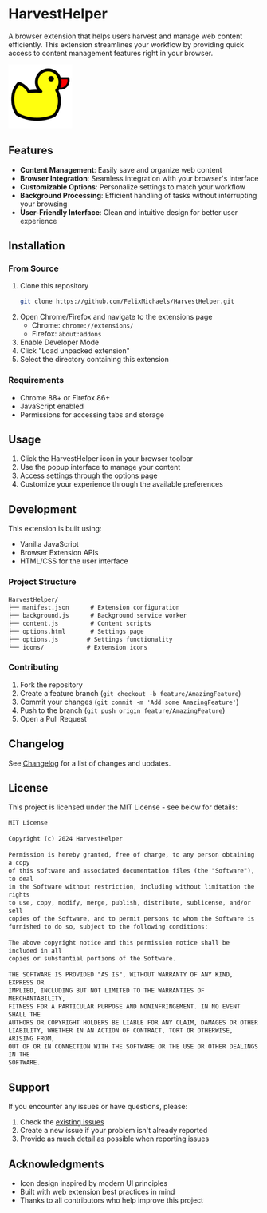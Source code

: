 # HarvestHelper

A browser extension that helps users harvest and manage web content efficiently. This extension streamlines your workflow by providing quick access to content management features right in your browser.

![HarvestHelper Icon](icon_128x128.png)

## Features

- **Content Management**: Easily save and organize web content
- **Browser Integration**: Seamless integration with your browser's interface
- **Customizable Options**: Personalize settings to match your workflow
- **Background Processing**: Efficient handling of tasks without interrupting your browsing
- **User-Friendly Interface**: Clean and intuitive design for better user experience

## Installation

### From Source
1. Clone this repository
   ```bash
   git clone https://github.com/FelixMichaels/HarvestHelper.git
   ```
2. Open Chrome/Firefox and navigate to the extensions page
   - Chrome: `chrome://extensions/`
   - Firefox: `about:addons`
3. Enable Developer Mode
4. Click "Load unpacked extension"
5. Select the directory containing this extension

### Requirements
- Chrome 88+ or Firefox 86+
- JavaScript enabled
- Permissions for accessing tabs and storage

## Usage

1. Click the HarvestHelper icon in your browser toolbar
2. Use the popup interface to manage your content
3. Access settings through the options page
4. Customize your experience through the available preferences

## Development

This extension is built using:
- Vanilla JavaScript
- Browser Extension APIs
- HTML/CSS for the user interface

### Project Structure
```
HarvestHelper/
├── manifest.json      # Extension configuration
├── background.js      # Background service worker
├── content.js         # Content scripts
├── options.html       # Settings page
├── options.js        # Settings functionality
└── icons/            # Extension icons
```

### Contributing
1. Fork the repository
2. Create a feature branch (`git checkout -b feature/AmazingFeature`)
3. Commit your changes (`git commit -m 'Add some AmazingFeature'`)
4. Push to the branch (`git push origin feature/AmazingFeature`)
5. Open a Pull Request

## Changelog

See [Changelog](Changelog) for a list of changes and updates.

## License

This project is licensed under the MIT License - see below for details:

```
MIT License

Copyright (c) 2024 HarvestHelper

Permission is hereby granted, free of charge, to any person obtaining a copy
of this software and associated documentation files (the "Software"), to deal
in the Software without restriction, including without limitation the rights
to use, copy, modify, merge, publish, distribute, sublicense, and/or sell
copies of the Software, and to permit persons to whom the Software is
furnished to do so, subject to the following conditions:

The above copyright notice and this permission notice shall be included in all
copies or substantial portions of the Software.

THE SOFTWARE IS PROVIDED "AS IS", WITHOUT WARRANTY OF ANY KIND, EXPRESS OR
IMPLIED, INCLUDING BUT NOT LIMITED TO THE WARRANTIES OF MERCHANTABILITY,
FITNESS FOR A PARTICULAR PURPOSE AND NONINFRINGEMENT. IN NO EVENT SHALL THE
AUTHORS OR COPYRIGHT HOLDERS BE LIABLE FOR ANY CLAIM, DAMAGES OR OTHER
LIABILITY, WHETHER IN AN ACTION OF CONTRACT, TORT OR OTHERWISE, ARISING FROM,
OUT OF OR IN CONNECTION WITH THE SOFTWARE OR THE USE OR OTHER DEALINGS IN THE
SOFTWARE.
```

## Support

If you encounter any issues or have questions, please:
1. Check the [existing issues](https://github.com/FelixMichaels/HarvestHelper/issues)
2. Create a new issue if your problem isn't already reported
3. Provide as much detail as possible when reporting issues

## Acknowledgments

- Icon design inspired by modern UI principles
- Built with web extension best practices in mind
- Thanks to all contributors who help improve this project 